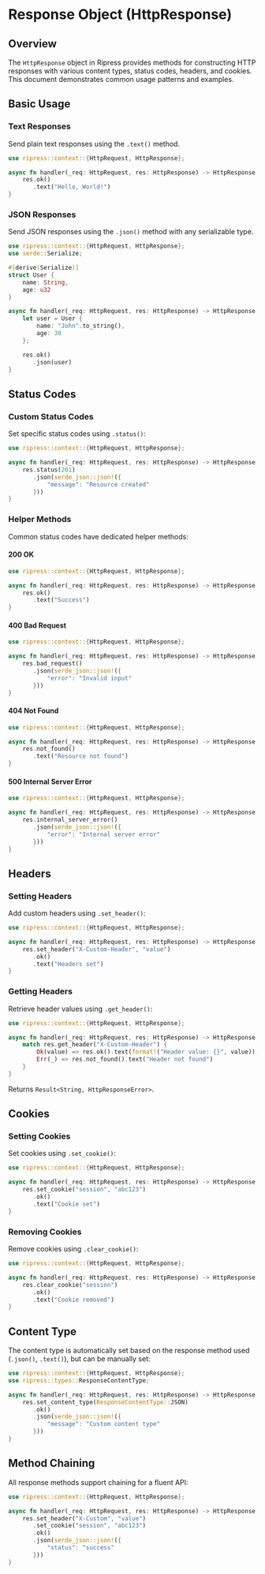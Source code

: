 # Response Object (HttpResponse)

## Overview

The `HttpResponse` object in Ripress provides methods for constructing HTTP responses with various content types, status codes, headers, and cookies. This document demonstrates common usage patterns and examples.

## Basic Usage

### Text Responses

Send plain text responses using the `.text()` method.

```rust
use ripress::context::{HttpRequest, HttpResponse};

async fn handler(_req: HttpRequest, res: HttpResponse) -> HttpResponse {
    res.ok()
       .text("Hello, World!")
}
```

### JSON Responses

Send JSON responses using the `.json()` method with any serializable type.

```rust
use ripress::context::{HttpRequest, HttpResponse};
use serde::Serialize;

#[derive(Serialize)]
struct User {
    name: String,
    age: u32
}

async fn handler(_req: HttpRequest, res: HttpResponse) -> HttpResponse {
    let user = User {
        name: "John".to_string(),
        age: 30
    };

    res.ok()
       .json(user)
}
```

## Status Codes

### Custom Status Codes

Set specific status codes using `.status()`:

```rust
use ripress::context::{HttpRequest, HttpResponse};

async fn handler(_req: HttpRequest, res: HttpResponse) -> HttpResponse {
    res.status(201)
       .json(serde_json::json!({
           "message": "Resource created"
       }))
}
```

### Helper Methods

Common status codes have dedicated helper methods:

#### 200 OK

```rust
use ripress::context::{HttpRequest, HttpResponse};

async fn handler(_req: HttpRequest, res: HttpResponse) -> HttpResponse {
    res.ok()
       .text("Success")
}
```

#### 400 Bad Request

```rust
use ripress::context::{HttpRequest, HttpResponse};

async fn handler(_req: HttpRequest, res: HttpResponse) -> HttpResponse {
    res.bad_request()
       .json(serde_json::json!({
           "error": "Invalid input"
       }))
}
```

#### 404 Not Found

```rust
use ripress::context::{HttpRequest, HttpResponse};

async fn handler(_req: HttpRequest, res: HttpResponse) -> HttpResponse {
    res.not_found()
       .text("Resource not found")
}
```

#### 500 Internal Server Error

```rust
use ripress::context::{HttpRequest, HttpResponse};

async fn handler(_req: HttpRequest, res: HttpResponse) -> HttpResponse {
    res.internal_server_error()
       .json(serde_json::json!({
           "error": "Internal server error"
       }))
}
```

## Headers

### Setting Headers

Add custom headers using `.set_header()`:

```rust
use ripress::context::{HttpRequest, HttpResponse};

async fn handler(_req: HttpRequest, res: HttpResponse) -> HttpResponse {
    res.set_header("X-Custom-Header", "value")
       .ok()
       .text("Headers set")
}
```

### Getting Headers

Retrieve header values using `.get_header()`:

```rust
use ripress::context::{HttpRequest, HttpResponse};

async fn handler(_req: HttpRequest, res: HttpResponse) -> HttpResponse {
    match res.get_header("X-Custom-Header") {
        Ok(value) => res.ok().text(format!("Header value: {}", value)),
        Err(_) => res.not_found().text("Header not found")
    }
}
```

Returns `Result<String, HttpResponseError>`.

## Cookies

### Setting Cookies

Set cookies using `.set_cookie()`:

```rust
use ripress::context::{HttpRequest, HttpResponse};

async fn handler(_req: HttpRequest, res: HttpResponse) -> HttpResponse {
    res.set_cookie("session", "abc123")
       .ok()
       .text("Cookie set")
}
```

### Removing Cookies

Remove cookies using `.clear_cookie()`:

```rust
use ripress::context::{HttpRequest, HttpResponse};

async fn handler(_req: HttpRequest, res: HttpResponse) -> HttpResponse {
    res.clear_cookie("session")
       .ok()
       .text("Cookie removed")
}
```

## Content Type

The content type is automatically set based on the response method used (`.json()`, `.text()`), but can be manually set:

```rust
use ripress::context::{HttpRequest, HttpResponse};
use ripress::types::ResponseContentType;

async fn handler(_req: HttpRequest, res: HttpResponse) -> HttpResponse {
    res.set_content_type(ResponseContentType::JSON)
       .ok()
       .json(serde_json::json!({
           "message": "Custom content type"
       }))
}
```

## Method Chaining

All response methods support chaining for a fluent API:

```rust
use ripress::context::{HttpRequest, HttpResponse};

async fn handler(_req: HttpRequest, res: HttpResponse) -> HttpResponse {
    res.set_header("X-Custom", "value")
       .set_cookie("session", "abc123")
       .ok()
       .json(serde_json::json!({
           "status": "success"
       }))
}
```
